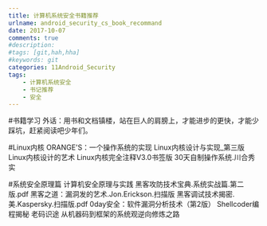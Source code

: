 ```yaml
---
title: 计算机系统安全书籍推荐
urlname: android_security_cs_book_recommand
date: 2017-10-07
comments: true
#description: 
#tags: [git,hah,hha]
#keywords: git
categories: 11Android_Security
tags:
    - 计算机系统安全
    - 书记推荐
    - 安全
---
```


#书籍学习
外话：用书和文档镇楼，站在巨人的肩膀上，才能进步的更快，才能少踩坑，赶紧阅读吧少年们。

#Linux内核
ORANGE'S：一个操作系统的实现
Linux内核设计与实现_第三版
Linux内核设计的艺术
Linux内核完全注释V3.0书签版
30天自制操作系统.川合秀实

#系统安全原理篇
计算机安全原理与实践
黑客攻防技术宝典.系统实战篇.第二版.pdf
黑客之道：漏洞发的艺术.Jon.Erickson.扫描版
黑客调试技术揭密.美.Kaspersky.扫描版.pdf
0day安全：软件漏洞分析技术（第2版）
Shellcoder编程揭秘
老码识途 从机器码到框架的系统观逆向修炼之路
